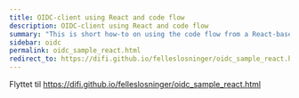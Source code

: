 ```yaml
---
title: OIDC-client using React and code flow
description: OIDC-client using React and code flow
summary: "This is short how-to on using the code flow from a React-based javascript OIDC-client."
sidebar: oidc
permalink: oidc_sample_react.html 
redirect_to: https://difi.github.io/felleslosninger/oidc_sample_react.html
---
```

Flyttet til https://difi.github.io/felleslosninger/oidc_sample_react.html